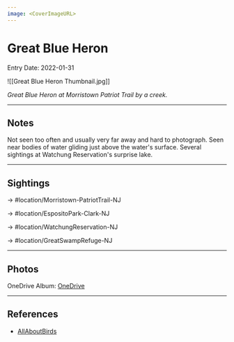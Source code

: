 ```yaml
---
image: <CoverImageURL>
---
```


# Great Blue Heron
Entry Date: 2022-01-31

![[Great Blue Heron Thumbnail.jpg]]

*Great Blue Heron at Morristown Patriot Trail by a creek.*

---------------------------------------------------------------
## Notes
Not seen too often and usually very far away and hard to photograph. Seen near bodies of water gliding just above the water's surface. Several sightings at Watchung Reservation's surprise lake.

---------------------------------------------------------------
## Sightings

-> #location/Morristown-PatriotTrail-NJ 

-> #location/EspositoPark-Clark-NJ

-> #location/WatchungReservation-NJ

-> #location/GreatSwampRefuge-NJ 

---------------------------------------------------------------
## Photos
OneDrive Album: [OneDrive](https://1drv.ms/u/s!AvaIuMdCo_w-xlLSfPXFvwpXAjlu?e=pgOQJs)

---------------------------------------------------------------
## References
- [AllAboutBirds](https://www.allaboutbirds.org/guide/Great_Blue_Heron/id)